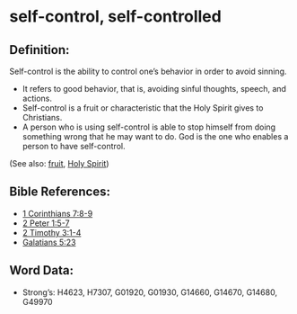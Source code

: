 # self-control, self-controlled

## Definition:

Self-control is the ability to control one’s behavior in order to avoid sinning.

* It refers to good behavior, that is, avoiding sinful thoughts, speech, and actions.
* Self-control is a fruit or characteristic that the Holy Spirit gives to Christians.
* A person who is using self-control is able to stop himself from doing something wrong that he may want to do. God is the one who enables a person to have self-control.

(See also: [fruit](../other/fruit.md), [Holy Spirit](../kt/holyspirit.md))

## Bible References:

* [1 Corinthians 7:8-9](rc://en/tn/help/1co/07/08)
* [2 Peter 1:5-7](rc://en/tn/help/2pe/01/05)
* [2 Timothy 3:1-4](rc://en/tn/help/2ti/03/01)
* [Galatians 5:23](rc://en/tn/help/gal/05/23)

## Word Data:

* Strong’s: H4623, H7307, G01920, G01930, G14660, G14670, G14680, G49970
